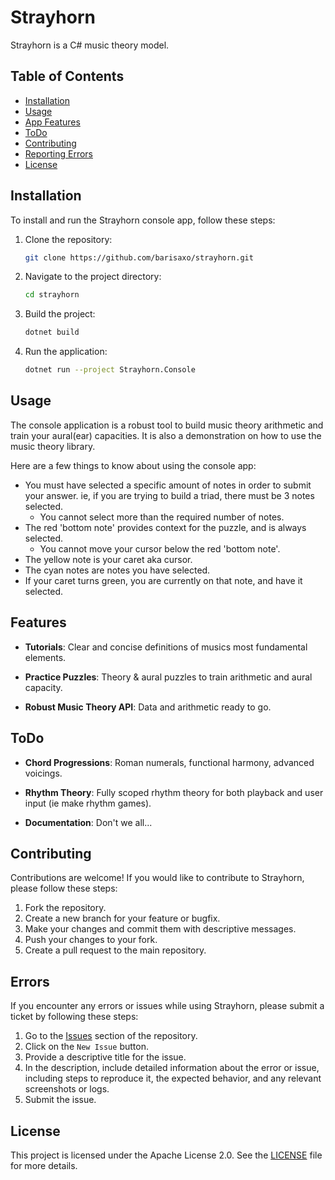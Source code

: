# Strayhorn

Strayhorn is a C# music theory model.

## Table of Contents

- [Installation](#installation)
- [Usage](#usage)
- [App Features](#features)
- [ToDo](#todo)
- [Contributing](#contributing)
- [Reporting Errors](#Errors)
- [License](#license)

## Installation

To install and run the Strayhorn console app, follow these steps:

1. Clone the repository:
    ```sh
    git clone https://github.com/barisaxo/strayhorn.git
    ```

2. Navigate to the project directory:
    ```sh
    cd strayhorn
    ```

3. Build the project:
    ```sh
    dotnet build
    ```

4. Run the application:
    ```sh
    dotnet run --project Strayhorn.Console
    ```

## Usage

The console application is a robust tool to build music theory arithmetic and train your aural(ear) capacities.
It is also a demonstration on how to use the music theory library.

Here are a few things to know about using the console app:
- You must have selected a specific amount of notes in order to submit your answer. ie, if you are trying to build a triad, there must be 3 notes selected. 
    - You cannot select more than the required number of notes.
- The red 'bottom note' provides context for the puzzle, and is always selected. 
    - You cannot move your cursor below the red 'bottom note'.
- The yellow note is your caret aka cursor.
- The cyan notes are notes you have selected.
- If your caret turns green, you are currently on that note, and have it selected.

## Features

- **Tutorials**: Clear and concise definitions of musics most fundamental elements.

- **Practice Puzzles**: Theory & aural puzzles to train  arithmetic and aural capacity.

- **Robust Music Theory API**: Data and arithmetic ready to go.

## ToDo
    
- **Chord Progressions**: Roman numerals, functional harmony, advanced voicings. 

- **Rhythm Theory**: Fully scoped rhythm theory for both playback and user input (ie make rhythm games).

- **Documentation**: Don't we all...

## Contributing

Contributions are welcome! If you would like to contribute to Strayhorn, please follow these steps:

1. Fork the repository.
2. Create a new branch for your feature or bugfix.
3. Make your changes and commit them with descriptive messages.
4. Push your changes to your fork.
5. Create a pull request to the main repository.

## Errors

If you encounter any errors or issues while using Strayhorn, please submit a ticket by following these steps:

1. Go to the [Issues](https://github.com/barisaxo/strayhorn/issues) section of the repository.
2. Click on the `New Issue` button.
3. Provide a descriptive title for the issue.
4. In the description, include detailed information about the error or issue, including steps to reproduce it, the expected behavior, and any relevant screenshots or logs.
5. Submit the issue.

## License

This project is licensed under the Apache License 2.0. See the [LICENSE](http://_vscodecontentref_/0) file for more details.